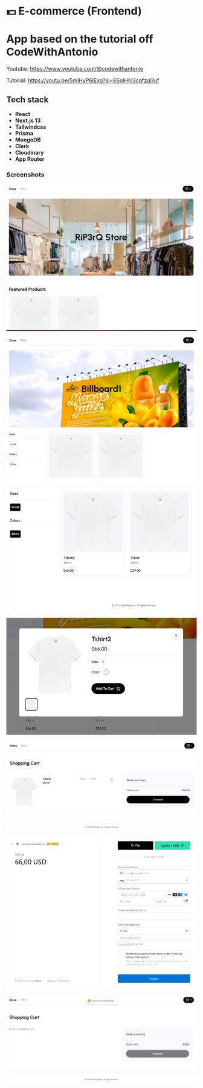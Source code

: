 
# 💵  E-commerce (Frontend) 

# App based on the tutorial off CodeWithAntonio

Youtube: https://www.youtube.com/@codewithantonio

Tutorial: https://youtu.be/5miHyP6lExg?si=6SolHhl3cqfzqGuf

## Tech stack

- **React**
- **Next.js 13**
- **Tailwindcss**
- **Prisma**
- **MongoDB**
- **Clerk**
- **Cloudinary**
- **App Router**

### Screenshots

![App Screenshot](https://raw.githubusercontent.com/RiP3rQ/Ecommerce-FullStack-NextJs-Store/main/screenshots/1.PNG)

![App Screenshot](https://raw.githubusercontent.com/RiP3rQ/Ecommerce-FullStack-NextJs-Store/main/screenshots/2.PNG)

![App Screenshot](https://raw.githubusercontent.com/RiP3rQ/Ecommerce-FullStack-NextJs-Store/main/screenshots/3.PNG)

![App Screenshot](https://raw.githubusercontent.com/RiP3rQ/Ecommerce-FullStack-NextJs-Store/main/screenshots/4.PNG)

![App Screenshot](https://raw.githubusercontent.com/RiP3rQ/Ecommerce-FullStack-NextJs-Store/main/screenshots/5.PNG)

![App Screenshot](https://raw.githubusercontent.com/RiP3rQ/Ecommerce-FullStack-NextJs-Store/main/screenshots/6.PNG)

![App Screenshot](https://raw.githubusercontent.com/RiP3rQ/Ecommerce-FullStack-NextJs-Store/main/screenshots/7.PNG)






